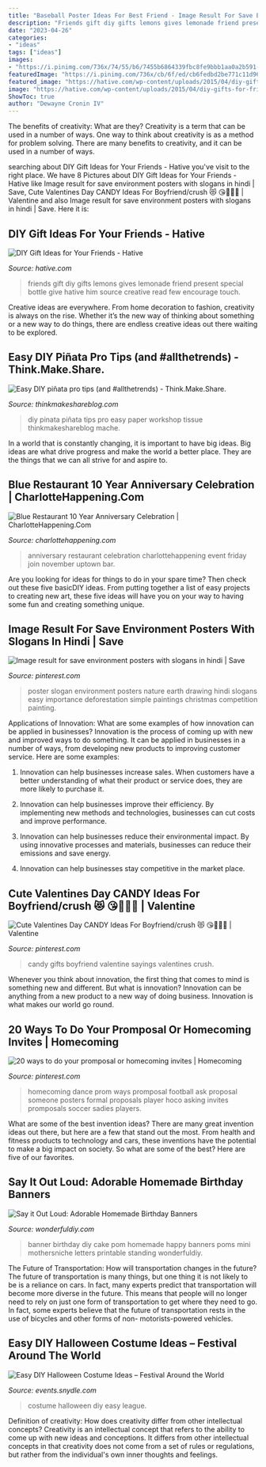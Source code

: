 ```yaml
---
title: "Baseball Poster Ideas For Best Friend - Image Result For Save Environment Posters With Slogans In Hindi"
description: "Friends gift diy gifts lemons gives lemonade friend present special bottle give hative him source creative read few encourage touch"
date: "2023-04-26"
categories:
- "ideas"
tags: ["ideas"]
images:
- "https://i.pinimg.com/736x/74/55/b6/7455b6864339fbc8fe9bbb1aa0a2b591--candy-sayings-cute-sayings.jpg"
featuredImage: "https://i.pinimg.com/736x/cb/6f/ed/cb6fedbd2be771c11d9656e4dd21dbc1.jpg"
featured_image: "https://hative.com/wp-content/uploads/2015/04/diy-gifts-for-friends/12-diy-gift-ideas-for-friends.jpg"
image: "https://hative.com/wp-content/uploads/2015/04/diy-gifts-for-friends/12-diy-gift-ideas-for-friends.jpg"
ShowToc: true
author: "Dewayne Cronin IV"
---
```



The benefits of creativity: What are they?
Creativity is a term that can be used in a number of ways. One way to think about creativity is as a method for problem solving. There are many benefits to creativity, and it can be used in a number of ways.

	

		
searching about DIY Gift Ideas for Your Friends - Hative you've visit to the right place. We have 8 Pictures about DIY Gift Ideas for Your Friends - Hative like Image result for save environment posters with slogans in hindi | Save, Cute Valentines Day CANDY Ideas For Boyfriend/crush 😻 ️😘🎀💋💌 | Valentine and also Image result for save environment posters with slogans in hindi | Save. Here it is:
		
    
## DIY Gift Ideas For Your Friends - Hative

<img loading=lazy src="https://hative.com/wp-content/uploads/2015/04/diy-gifts-for-friends/12-diy-gift-ideas-for-friends.jpg" onerror="this.onerror=null;this.src='https://tse1.mm.bing.net/th?id=OIP.IsnBLM0mUxqOystWh_AMPgHaNi&amp;pid=15.1';" alt="DIY Gift Ideas for Your Friends - Hative">

_Source: hative.com_

>friends gift diy gifts lemons gives lemonade friend present special bottle give hative him source creative read few encourage touch. 

	

Creative ideas are everywhere. From home decoration to fashion, creativity is always on the rise. Whether it’s the new way of thinking about something or a new way to do things, there are endless creative ideas out there waiting to be explored.

    
## Easy DIY Piñata Pro Tips (and #allthetrends) - Think.Make.Share.

<img loading=lazy src="https://i2.wp.com/www.thinkmakeshareblog.com/wp-content/uploads/Pinata-Workshop-_-thinkmakeshareblog-23.jpg?resize=640%2C948&amp;ssl=1" onerror="this.onerror=null;this.src='https://tse1.mm.bing.net/th?id=OIP.MdX1sofompFInaLIhHSHvgHaK-&amp;pid=15.1';" alt="Easy DIY piñata pro tips (and #allthetrends) - Think.Make.Share.">

_Source: thinkmakeshareblog.com_

>diy pinata piñata tips pro easy paper workshop tissue thinkmakeshareblog mache. 

	

In a world that is constantly changing, it is important to have big ideas. Big ideas are what drive progress and make the world a better place. They are the things that we can all strive for and aspire to.

    
## Blue Restaurant 10 Year Anniversary Celebration | CharlotteHappening.Com

<img loading=lazy src="http://www.charlottehappening.com/wp-content/uploads/2013/11/Blue-Restaurant-10-Year-Anniversary-Celebration.jpg" onerror="this.onerror=null;this.src='https://tse2.mm.bing.net/th?id=OIP.cmyxmFGSQBQ0l1qEarHhYAHaLH&amp;pid=15.1';" alt="Blue Restaurant 10 Year Anniversary Celebration | CharlotteHappening.Com">

_Source: charlottehappening.com_

>anniversary restaurant celebration charlottehappening event friday join november uptown bar. 

	

Are you looking for ideas for things to do in your spare time? Then check out these five basicDIY ideas. From putting together a list of easy projects to creating new art, these five ideas will have you on your way to having some fun and creating something unique.

    
## Image Result For Save Environment Posters With Slogans In Hindi | Save

<img loading=lazy src="https://i.pinimg.com/736x/cb/6f/ed/cb6fedbd2be771c11d9656e4dd21dbc1.jpg" onerror="this.onerror=null;this.src='https://tse2.mm.bing.net/th?id=OIP.SFmTKll8l_faHFTPdys86QAAAA&amp;pid=15.1';" alt="Image result for save environment posters with slogans in hindi | Save">

_Source: pinterest.com_

>poster slogan environment posters nature earth drawing hindi slogans easy importance deforestation simple paintings christmas competition painting. 

	

Applications of Innovation: What are some examples of how innovation can be applied in businesses?
Innovation is the process of coming up with new and improved ways to do something. It can be applied in businesses in a number of ways, from developing new products to improving customer service. Here are some examples:
1. Innovation can help businesses increase sales. When customers have a better understanding of what their product or service does, they are more likely to purchase it.

2. Innovation can help businesses improve their efficiency. By implementing new methods and technologies, businesses can cut costs and improve performance.

3. Innovation can help businesses reduce their environmental impact. By using innovative processes and materials, businesses can reduce their emissions and save energy.

4. Innovation can help businesses stay competitive in the market place.

    
## Cute Valentines Day CANDY Ideas For Boyfriend/crush 😻 ️😘🎀💋💌 | Valentine

<img loading=lazy src="https://i.pinimg.com/736x/74/55/b6/7455b6864339fbc8fe9bbb1aa0a2b591--candy-sayings-cute-sayings.jpg" onerror="this.onerror=null;this.src='https://tse3.mm.bing.net/th?id=OIP.M5VdaroIlKmB5dxNnsh7egHaJ3&amp;pid=15.1';" alt="Cute Valentines Day CANDY Ideas For Boyfriend/crush 😻 ️😘🎀💋💌 | Valentine">

_Source: pinterest.com_

>candy gifts boyfriend valentine sayings valentines crush. 

	

Whenever you think about innovation, the first thing that comes to mind is something new and different. But what is innovation? Innovation can be anything from a new product to a new way of doing business. Innovation is what makes our world go round.

    
## 20 Ways To Do Your Promposal Or Homecoming Invites | Homecoming

<img loading=lazy src="https://i.pinimg.com/736x/65/5f/16/655f16c43252396f03197412b2cbae6e--dance-proposal-homecoming-proposal.jpg" onerror="this.onerror=null;this.src='https://tse2.mm.bing.net/th?id=OIP.onWobOc6Zvk_5935r1G6qAHaJP&amp;pid=15.1';" alt="20 ways to do your promposal or homecoming invites | Homecoming">

_Source: pinterest.com_

>homecoming dance prom ways promposal football ask proposal someone posters formal proposals player hoco asking invites promposals soccer sadies players. 

	

What are some of the best invention ideas?
There are many great invention ideas out there, but here are a few that stand out the most. From health and fitness products to technology and cars, these inventions have the potential to make a big impact on society. So what are some of the best? Here are five of our favorites.

    
## Say It Out Loud: Adorable Homemade Birthday Banners

<img loading=lazy src="https://cdn.wonderfuldiy.com/wp-content/uploads/2017/11/Mini-standing-pom-pom-banner.jpg" onerror="this.onerror=null;this.src='https://tse1.mm.bing.net/th?id=OIP.Tx0626j3j_zoEbwzLuuuJwHaE6&amp;pid=15.1';" alt="Say it Out Loud: Adorable Homemade Birthday Banners">

_Source: wonderfuldiy.com_

>banner birthday diy cake pom homemade happy banners poms mini mothersniche letters printable standing wonderfuldiy. 

	

The Future of Transportation: How will transportation changes in the future?
The future of transportation is many things, but one thing it is not likely to be is a reliance on cars. In fact, many experts predict that transportation will become more diverse in the future. This means that people will no longer need to rely on just one form of transportation to get where they need to go. In fact, some experts believe that the future of transportation rests in the use of bicycles and other forms of non- motorists-powered vehicles.

    
## Easy DIY Halloween Costume Ideas – Festival Around The World

<img loading=lazy src="https://events.snydle.com/files/2017/06/DIY-Halloween-Costume-Ideas-7.jpg" onerror="this.onerror=null;this.src='https://tse2.mm.bing.net/th?id=OIP.BnsxrCq8cWRkFi7IqE65rQHaLH&amp;pid=15.1';" alt="Easy DIY Halloween Costume Ideas – Festival Around the World">

_Source: events.snydle.com_

>costume halloween diy easy league. 

	

Definition of creativity: How does creativity differ from other intellectual concepts?
Creativity is an intellectual concept that refers to the ability to come up with new ideas and conceptions. It differs from other intellectual concepts in that creativity does not come from a set of rules or regulations, but rather from the individual's own inner thoughts and feelings.

